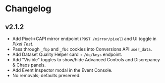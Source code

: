 # Changelog

## v2.1.2
- Add Pixel→CAPI mirror endpoint (`POST /mirror/pixel`) and UI toggle in *Pixel Test*.
- Pass through `_fbp` and `_fbc` cookies into Conversions API `user_data`.
- Add Dataset Quality Helper card + `/dq/keys` endpoint.
- Add "Visible" toggles to show/hide Advanced Controls and Discrepancy & Chaos panels.
- Add Event Inspector modal in the Event Console.
- No removals; defaults preserved.